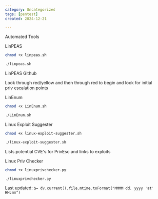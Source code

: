 ```yaml
---
category: Uncategorized
tags: [pentest]
created: 2024-12-21

---
```

Automated Tools

LinPEAS

~~~bash
chmod +x linpeas.sh

./linpeas.sh
~~~

LinPEAS Github

Look through red/yellow and then through red to begin and look for initial priv escalation points

LinEnum

~~~bash
chmod +x LinEnum.sh

./LinEnum.sh
~~~

Linux Exploit Suggester

~~~bash
chmod +x linux-exploit-suggester.sh

./linux-exploit-suggester.sh
~~~

Lists potential CVE's for PrivEsc and links to exploits

Linux Priv Checker

~~~bash
chmod +x linuxprivchecker.py

./linuxprivchecker.py
~~~


Last updated: `$= dv.current().file.mtime.toFormat("MMMM dd, yyyy 'at' HH:mm")`
